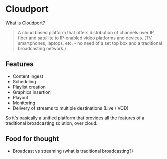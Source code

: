 # Cloudport

[What is Cloudport?](https://helpdocs.amagi.tv/docs/what-is-cloudport)

> A cloud based platform that offers distribution of channels over IP, fiber and satellite to IP-enabled video platforms and devices. (TV, smartphones, laptops, etc. - no need of a set top box and a traditional broadcasting network.)

## Features

- Content ingest
- Scheduling
- Playlist creation
- Graphics insertion
- Playout
- Monitoring
- Delivery of streams to multiple destinations (Live / VOD)

So it's basically a unified platform that provides all the features of a traditional broadcasting solution, over cloud.

## Food for thought

- Broadcast vs streaming (what is traditional broadcasting?)
